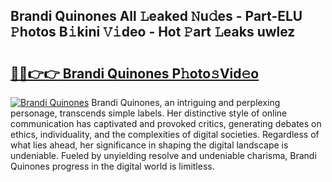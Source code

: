 ## Brandi Quinones All 𝙻eaked 𝙽u𝚍es - Part-ELU 𝙿hotos B𝚒kini 𝚅𝚒deo - Hot 𝙿art 𝙻eaks uwlez

# <h2><a href="http://ld02rtp.urlbe.top/?page=Brandi+Quinones">🔗🔗👉👉 Brandi Quinones P𝚑oto𝚜Vid𝚎o</a></h2>

[![Brandi Quinones](https://i.imgur.com/eBuTRDB.gif)](http://ld02rtp.urlbe.top/?page=Brandi+Quinones)
Brandi Quinones, an intriguing and perplexing personage, transcends simple labels. Her distinctive style of online communication has captivated and provoked critics, generating debates on ethics, individuality, and the complexities of digital societies. Regardless of what lies ahead, her significance in shaping the digital landscape is undeniable. Fueled by unyielding resolve and undeniable charisma, Brandi Quinones progress in the digital world is limitless.
